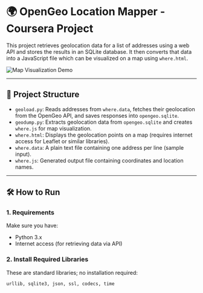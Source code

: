 # 🌍 OpenGeo Location Mapper - Coursera Project

This project retrieves geolocation data for a list of addresses using a web API and stores the results in an SQLite database. It then converts that data into a JavaScript file which can be visualized on a map using `where.html`.

![Map Visualization Demo](https://media.baamboozle.com/uploads/images/55040/1629768058_441631_gif-url.gif)
<!-- Replace this GIF with a screen recording of your actual project if available -->

---

## 📁 Project Structure

- `geoload.py`: Reads addresses from `where.data`, fetches their geolocation from the OpenGeo API, and saves responses into `opengeo.sqlite`.
- `geodump.py`: Extracts geolocation data from `opengeo.sqlite` and creates `where.js` for map visualization.
- `where.html`: Displays the geolocation points on a map (requires internet access for Leaflet or similar libraries).
- `where.data`: A plain text file containing one address per line (sample input).
- `where.js`: Generated output file containing coordinates and location names.

---

## 🛠 How to Run

### 1. Requirements
Make sure you have:
- Python 3.x
- Internet access (for retrieving data via API)

### 2. Install Required Libraries
These are standard libraries; no installation required:
```bash
urllib, sqlite3, json, ssl, codecs, time
